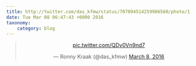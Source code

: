 ```yaml
---
title: http://twitter.com/das_kfmw/status/707094514259906560/photo/1
date: Tue Mar 08 06:47:43 +0000 2016
taxonomy:
    category: blog
---
```

<blockquote class="twitter-tweet" align="center"><p lang="und" dir="ltr"><a href="http://twitter.com/das_kfmw/status/707094514259906560/photo/1">pic.twitter.com/QDv0Vn9nd7</a></p>&mdash; Ronny Kraak (@das_kfmw) <a href="https://twitter.com/das_kfmw/status/707094514259906560">March 8, 2016</a></blockquote>
